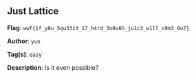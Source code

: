 ## Just Lattice

**Flag**: `wwf{1f_y0u_5qu33z3_17_h4rd_3n0u6h_ju1c3_w1ll_c0m3_0u7}`

**Author**: `yun`

**Tag(s)**: `easy`

**Description**: Is it even possible? 